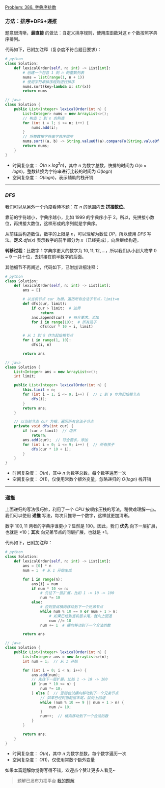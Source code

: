 [Problem: 386. 字典序排数](https://leetcode.cn/problems/lexicographical-numbers/description/)

### 方法：排序+DFS+递推

题意很清晰，**最直接** 的做法：自定义排序规则，使用库函数对这 $n$ 个数按照字典序排列。

代码如下，已附加注释（复杂度不符合题目要求）：

```Python
# python
class Solution:
    def lexicalOrder(self, n: int) -> List[int]:
        # 创建一个包含 1 到 n 的整数列表
        nums = list(range(1, n + 1))
        # 使用字符串排序规则进行排序
        nums.sort(key=lambda x: str(x))
        return nums
```

```Java
// java
class Solution {
    public List<Integer> lexicalOrder(int n) {
        List<Integer> nums = new ArrayList<>();
        // 构造 1 到 n 的列表
        for (int i = 1; i <= n; i++) {
            nums.add(i);
        }
        // 将整数按字符串字典序排序
        nums.sort((a, b) -> String.valueOf(a).compareTo(String.valueOf(b)));
        return nums;
    }
}
```

- 时间复杂度： $O(n\times log^2n)$，其中 $n$ 为数字总数，快排的时间为 $O(n\times logn)$，整数转换为字符串进行比较的时间为 $O(logn)$
- 空间复杂度： $O(logn)$，表示辅助的栈开销

---

### $DFS$

我们可以从另外一个角度看待本题：在 $n$ 的范围内去 **拼接数位**。

靠前的字符越小，字典序越小，比如 $1999$ 的字典序小于 $2$。所以，先拼接小数位，再拼接大数位，这样形成的序列就是字典序。

从前往后构造数位，数字的上限是 $n$，可以理解为数位 $DP$，所以使用 $DFS$ 写法。**定义** $dfs(x)$ 表示数字的前半部分为 $x$（已经完成），向后继续构造。

**转移过程**：比数字 $1$ 字典序更大的数字为 $10,11,12,\dots$，所以我们从小到大枚举 $0$ ~ $9$ 一共十位，去拼接在前半数字的后面。

其他细节不再阐述，代码如下，已附加详细注释：

```Python
# python
class Solution:
    def lexicalOrder(self, n: int) -> List[int]:
        ans = []

        # 以当前节点 cur 为根，遍历所有合法子节点，limit=n
        def dfs(cur, limit):
            if cur > limit:  # 边界
                return
            ans.append(cur)  # 符合要求，添加
            for i in range(10):  # 所有孩子
                dfs(cur * 10 + i, limit)

        # 从 1 到 9 作为起始根节点
        for i in range(1, 10):
            dfs(i, n)

        return ans
```

```Java
// java
class Solution {
    List<Integer> ans = new ArrayList<>();
    int limit;

    public List<Integer> lexicalOrder(int n) {
        this.limit = n;
        for (int i = 1; i <= 9; i++) {  // 1 到 9 作为起始根节点
            dfs(i);
        }
        return ans;
    }

    // 以当前节点 cur 为根，遍历所有合法子节点
    private void dfs(int cur) {
        if (cur > limit)  // 边界
            return;
        ans.add(cur);  // 符合要求，添加
        for (int i = 0; i <= 9; i++) {  // 所有孩子
            dfs(cur * 10 + i);
        }
    }
}
```

- 时间复杂度： $O(n)$，其中 $n$ 为数字总数，每个数字遍历一次
- 空间复杂度： $O(1)$，仅使用常数个额外变量，忽略递归的 $O(logn)$ 栈开销

---

### 递推

上面递归的写法很巧妙，利用了一个 $CPU$ 按顺序压栈的写法，稍微难理解一点。我们可以使用 **递推** 写法，每次只推导一个数字，这样就更加清晰。

数字 $100,11$ 两者的字典序谁更小？显然是 $100$。因此，我们 **优先** 向下一层扩展，也就是 $\times 10$；**其次** 向兄弟节点的同层扩展，也就是 $+1$。

代码如下，已附加注释：

```Python
# python
class Solution:
    def lexicalOrder(self, n: int) -> List[int]:
        ans = [0] * n
        num = 1  # 从 1 开始生成

        for i in range(n):
            ans[i] = num
            if num * 10 <= n:
                # 先往下一层扩展，比如 1 -> 10 -> 100
                num *= 10
            else:
                # 否则尝试横向移动到下一个兄弟节点
                while num % 10 == 9 or num + 1 > n:
                    # 如果已经到当前层末尾，就向上回退
                    num //= 10
                num += 1  # 横向移动到下一个合法的数

        return ans
```

```Java
// java
class Solution {
    public List<Integer> lexicalOrder(int n) {
        List<Integer> ans = new ArrayList<>(n);
        int num = 1;  // 从 1 开始

        for (int i = 0; i < n; i++) {
            ans.add(num);
            // 先往下一层扩展，比如 1 -> 10 -> 100
            if (num * 10 <= n) {
                num *= 10;
            } else {  // 否则尝试横向移动到下一个兄弟节点
                // 如果已经到当前层末尾，就向上回退
                while (num % 10 == 9 || num + 1 > n) {
                    num /= 10;
                }
                num++;  // 横向移动到下一个合法的数
            }
        }

        return ans;
    }
}
```

- 时间复杂度： $O(n)$，其中 $n$ 为数字总数，每个数字遍历一次
- 空间复杂度： $O(1)$，仅使用常数个额外变量

如果本篇题解你觉得写得不错，欢迎点个赞让更多人看见~

> 题解已发布力扣平台 [我的题解](https://leetcode.cn/problems/lexicographical-numbers/solutions/3695738/san-jie-zi-fu-chuan-pai-xu-shi-cha-shu-d-ttao/)
